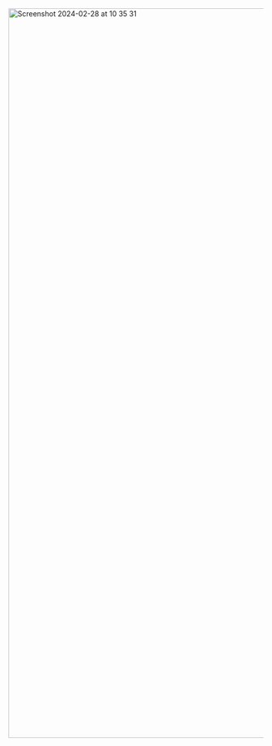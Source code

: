 <img width="1438" alt="Screenshot 2024-02-28 at 10 35 31" src="https://github.com/omerozceylan/chat-supabase/assets/42185275/b416b43a-597d-48af-9973-0d2fe3b2e120">
